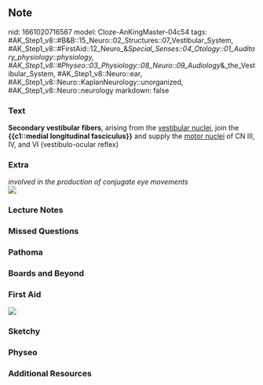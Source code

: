 ## Note
nid: 1661020716567
model: Cloze-AnKingMaster-04c54
tags: #AK_Step1_v8::#B&B::15_Neuro::02_Structures::07_Vestibular_System, #AK_Step1_v8::#FirstAid::12_Neuro_&_Special_Senses::04_Otology::01_Auditory_physiology::physiology, #AK_Step1_v8::#Physeo::03_Physiology::08_Neuro::09_Audiology_&_the_Vestibular_System, #AK_Step1_v8::Neuro::ear, #AK_Step1_v8::Neuro::KaplanNeurology::unorganized, #AK_Step1_v8::Neuro::neurology
markdown: false

### Text
<div>
  <b>Secondary vestibular fibers</b>, arising from the
  <u>vestibular nuclei</u>, join the <b>{{c1::medial longitudinal
  fasciculus}}</b> and supply the <u>motor nuclei</u> of CN III,
  IV, and VI (vestibulo-ocular reflex)
</div>

### Extra
<div>
  <i>involved in the production of conjugate eye movements</i>
</div>
<div><img src="paste-89928025244271.jpg"></div>

### Lecture Notes


### Missed Questions


### Pathoma


### Boards and Beyond


### First Aid
<img src="tmphCQYfq.png">

### Sketchy


### Physeo


### Additional Resources

